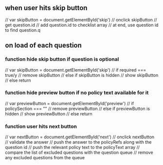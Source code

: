 ## when user hits skip button
// var skipButton = document.getElementById('skip')
// onclick skipButton
// get question.id
// add question.id to checklist array
// at end, use question id to find question.q

## on load of each question
### function hide skip button if question is optional
// var skipButton = document.getElementById('skip')
// if required === true/y
// remove skipButton
// else if skipButton is hidden
// show skipButton
// else return

### function hide preview button if no policy text available for it
// var previewButton = document.getElementById('preview')
// if policySection === ""
// remove previewButton
// else if previewButton is hidden
// show previewButton
// else return

### function user hits next button
// var nextButton = document.getElementById('next')
// onclick nextButton
// validate the answer
// push the answer to the policyRefs along with the question id
// push the relevant policy text to the policyText array
// compare the list of excluded questions with the question queue
// remove any excluded questions from the queue
